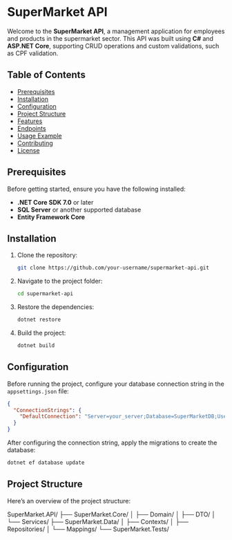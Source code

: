# SuperMarket API

Welcome to the **SuperMarket API**, a management application for employees and products in the supermarket sector. This API was built using **C#** and **ASP.NET Core**, supporting CRUD operations and custom validations, such as CPF validation.

## Table of Contents

- [Prerequisites](#prerequisites)
- [Installation](#installation)
- [Configuration](#configuration)
- [Project Structure](#project-structure)
- [Features](#features)
- [Endpoints](#endpoints)
- [Usage Example](#usage-example)
- [Contributing](#contributing)
- [License](#license)

## Prerequisites

Before getting started, ensure you have the following installed:

- **.NET Core SDK 7.0** or later
- **SQL Server** or another supported database
- **Entity Framework Core**

## Installation

1. Clone the repository:

    ```bash
    git clone https://github.com/your-username/supermarket-api.git
    ```

2. Navigate to the project folder:

    ```bash
    cd supermarket-api
    ```

3. Restore the dependencies:

    ```bash
    dotnet restore
    ```

4. Build the project:

    ```bash
    dotnet build
    ```

## Configuration

Before running the project, configure your database connection string in the `appsettings.json` file:

```json
{
  "ConnectionStrings": {
    "DefaultConnection": "Server=your_server;Database=SuperMarketDB;User Id=your_user;Password=your_password;"
  }
}
````
After configuring the connection string, apply the migrations to create the database:
```bash
dotnet ef database update
````
## Project Structure
Here’s an overview of the project structure:

SuperMarket.API/
├── SuperMarket.Core/
│   ├── Domain/
│   ├── DTO/
│   └── Services/
├── SuperMarket.Data/
│   ├── Contexts/
│   ├── Repositories/
│   └── Mappings/
└── SuperMarket.Tests/


